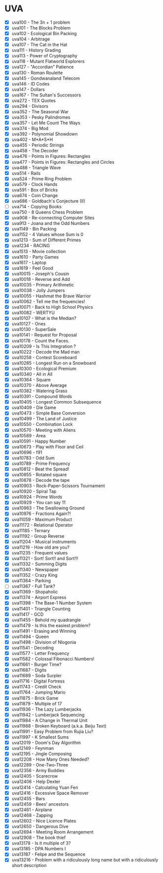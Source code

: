 # UVA

* [x] uva100 - The 3n + 1 problem
* [x] uva101 - The Blocks Problem
* [x] uva102 - Ecological Bin Packing
* [x] uva104 - Arbitrage
* [x] uva107 - The Cat in the Hat
* [x] uva111 - History Grading
* [x] uva113 - Power of Cryptography
* [x] uva118 - Mutant Flatworld Explorers
* [x] uva127 - "Accordian" Patience
* [x] uva130 - Roman Roulette
* [x] uva145 - Gondwanaland Telecom
* [x] uva146 - ID Codes
* [x] uva147 - Dollars
* [x] uva167 - The Sultan's Successors
* [x] uva272 - TEX Quotes
* [x] uva294 - Divisors
* [x] uva352 - The Seasonal War
* [x] uva353 - Pesky Palindromes
* [x] uva357 - Let Me Count The Ways
* [x] uva374 - Big Mod
* [x] uva392 - Polynomial Showdown
* [x] uva402 - M\*A\*S\*H
* [x] uva455 - Periodic Strings
* [x] uva458 - The Decoder
* [x] uva476 - Points in Figures: Rectangles
* [x] uva477 - Points in Figures: Rectangles and Circles
* [x] uva488 - Triangle Wave
* [x] uva514 - Rails
* [x] uva524 - Prime Ring Problem
* [x] uva579 - Clock Hands
* [x] uva591 - Box of Bricks
* [x] uva674 - Coin Change
* [x] uva686 - Goldbach's Conjecture (II)
* [ ] uva714 - Copying Books
* [x] uva750 - 8 Queens Chess Problem
* [x] uva908 - Re-connecting Computer Sites
* [x] uva913 - Joana and the Odd Numbers
* [x] uva1149 - Bin Packing
* [x] uva1152 - 4 Values whose Sum is 0
* [x] uva1213 - Sum of Different Primes
* [x] uva1234 - RACING
* [x] uva1513 - Movie collection
* [x] uva1610 - Party Games
* [x] uva1617 - Laptop
* [x] uva1619 - Feel Good
* [x] uva10015 - Joseph's Cousin
* [x] uva10018 - Reverse and Add
* [x] uva10035 - Primary Arithmetic
* [x] uva10038 - Jolly Jumpers
* [x] uva10055 - Hashmat the Brave Warrior
* [x] uva10062 - Tell me the frequencies!
* [x] uva10071 - Back to High School Physics
* [x] uva10082 - WERTYU
* [x] uva10107 - What is the Median?
* [x] uva10127 - Ones
* [x] uva10130 - SuperSale
* [x] uva10141 - Request for Proposal
* [x] uva10178 - Count the Faces.
* [x] uva10209 - Is This Integration ?
* [x] uva10222 - Decode the Mad man
* [x] uva10258 - Contest Scoreboard
* [x] uva10285 - Longest Run on a Snowboard
* [x] uva10300 - Ecological Premium
* [x] uva10340 - All in All
* [x] uva10364 - Square
* [x] uva10370 - Above Average
* [x] uva10382 - Watering Grass
* [x] uva10391 - Compound Words
* [x] uva10405 - Longest Common Subsequence
* [x] uva10409 - Die Game
* [x] uva10473 - Simple Base Conversion
* [x] uva10499 - The Land of Justice
* [x] uva10550 - Combination Lock
* [x] uva10570 - Meeting with Aliens
* [x] uva10589 - Area
* [x] uva10591 - Happy Number
* [x] uva10673 - Play with Floor and Ceil
* [x] uva10696 - f91
* [x] uva10783 - Odd Sum
* [x] uva10789 - Prime Frequency
* [x] uva10812 - Beat the Spread!
* [x] uva10855 - Rotated square
* [x] uva10878 - Decode the tape
* [x] uva10903 - Rock-Paper-Scissors Tournament
* [x] uva10920 - Spiral Tap
* [x] uva10924 - Prime Words
* [x] uva10929 - You can say 11
* [x] uva10963 - The Swallowing Ground
* [x] uva10976 - Fractions Again?!
* [x] uva11059 - Maximum Product
* [x] uva11172 - Relational Operator
* [x] uva11185 - Ternary
* [x] uva11192 - Group Reverse
* [x] uva11204 - Musical instruments
* [x] uva11219 - How old are you?
* [x] uva11235 - Frequent values
* [x] uva11321 - Sort! Sort!! and Sort!!!
* [x] uva11332 - Summing Digits
* [x] uva11340 - Newspaper
* [x] uva11352 - Crazy King
* [x] uva11364 - Parking
* [ ] uva11367 - Full Tank?
* [x] uva11369 - Shopaholic
* [x] uva11374 - Airport Express
* [x] uva11398 - The Base-1 Number System
* [x] uva11401 - Triangle Counting
* [x] uva11417 - GCD
* [x] uva11455 - Behold my quadrangle
* [x] uva11479 - Is this the easiest problem?
* [x] uva11491 - Erasing and Winning
* [x] uva11494 - Queen
* [x] uva11498 - Division of Nlogonia
* [x] uva11541 - Decoding
* [x] uva11577 - Letter Frequency
* [x] uva11582 - Colossal Fibonacci Numbers!
* [x] uva11661 - Burger Time?
* [x] uva11687 - Digits
* [x] uva11689 - Soda Surpler
* [x] uva11716 - Digital Fortress
* [x] uva11743 - Credit Check
* [x] uva11764 - Jumping Mario
* [x] uva11875 - Brick Game
* [x] uva11879 - Multiple of 17
* [x] uva11936 - The Lazy Lumberjacks
* [x] uva11942 - Lumberjack Sequencing
* [x] uva11984 - A Change in Thermal Unit
* [x] uva11988 - Broken Keyboard (a.k.a. Beiju Text)
* [x] uva11991 - Easy Problem from Rujia Liu?
* [x] uva11997 - K Smallest Sums
* [x] uva12019 - Doom's Day Algorithm
* [x] uva12149 - Feynman
* [x] uva12195 - Jingle Composing
* [x] uva12208 - How Many Ones Needed?
* [x] uva12289 - One-Two-Three
* [x] uva12356 - Army Buddies
* [x] uva12405 - Scarecrow
* [x] uva12406 - Help Dexter
* [x] uva12414 - Calculating Yuan Fen
* [x] uva12416 - Excessive Space Remover
* [x] uva12455 - Bars
* [x] uva12459 - Bees' ancestors
* [x] uva12461 - Airplane
* [x] uva12468 - Zapping
* [x] uva12602 - Nice Licence Plates
* [x] uva12650 - Dangerous Dive
* [x] uva12694 - Meeting Room Arrangement
* [x] uva12908 - The book thief
* [x] uva13178 - Is it multiple of 3?
* [x] uva13185 - DPA Numbers I
* [x] uva13187 - Felipe and the Sequence
* [x] uva13216 - Problem with a ridiculously long name but with a ridiculously short description
